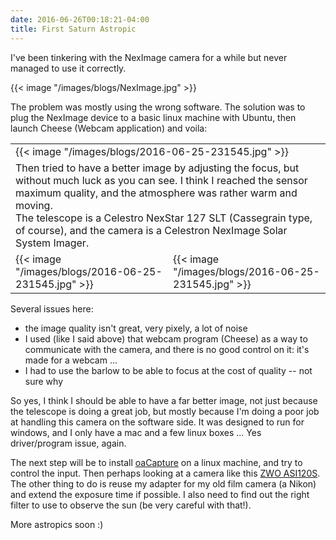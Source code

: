 ```yaml
---
date: 2016-06-26T00:18:21-04:00
title: First Saturn Astropic
---
```


I've been tinkering with the NexImage camera for a while but never managed to use it correctly.

{{< image "/images/blogs/NexImage.jpg" >}}

The problem was mostly using the wrong software. The solution was to plug the NexImage device to a basic linux machine with Ubuntu, 
then launch Cheese (Webcam application) and voila:

<table>
  <tr>
    <td colspan="2">
    {{< image "/images/blogs/2016-06-25-231545.jpg" >}}
    </td>
  </tr>
  <tr>
    <td colspan="2">
    Then tried to have a better image by adjusting the focus, but without much luck as you can see. I think I reached the sensor maximum quality, and the atmosphere was rather warm and moving. <br/>
    The telescope is a Celestro NexStar 127 SLT (Cassegrain type, of course), and the camera is a Celestron NexImage Solar System Imager.
    </td>
  </tr>
  <tr>
    <td>
    {{< image "/images/blogs/2016-06-25-231545.jpg" >}}
    </td>
    <td>
    {{< image "/images/blogs/2016-06-25-231545.jpg" >}}
    </td>
  </tr>
</table>

Several issues here:

* the image quality isn't great, very pixely, a lot of noise
* I used (like I said above) that webcam program (Cheese) as a way to communicate with the camera, and there is no good control on it: it's made for a webcam ...
* I had to use the barlow to be able to focus at the cost of quality -- not sure why

So yes, I think I should be able to have a far better image, not just because the telescope is doing a great job, but mostly because I'm doing a poor job at handling this camera on the software side. It was designed to run for windows, and I only have a mac and a few linux boxes ... Yes driver/program issue, again.

The next step will be to install [oaCapture](http://www.openastroproject.org/) on a linux machine, and try to control the input. Then perhaps looking at a camera like this [ZWO ASI120S](https://www.optcorp.com/zwo-asi120mm-s-color-astronomy-cmos-camera-with-usb-3-0.html). The other thing to do is reuse my adapter for my old film camera (a Nikon) and extend the exposure time if possible. I also need to find out the right filter to use to observe the sun (be very careful with that!).

More astropics soon :)
